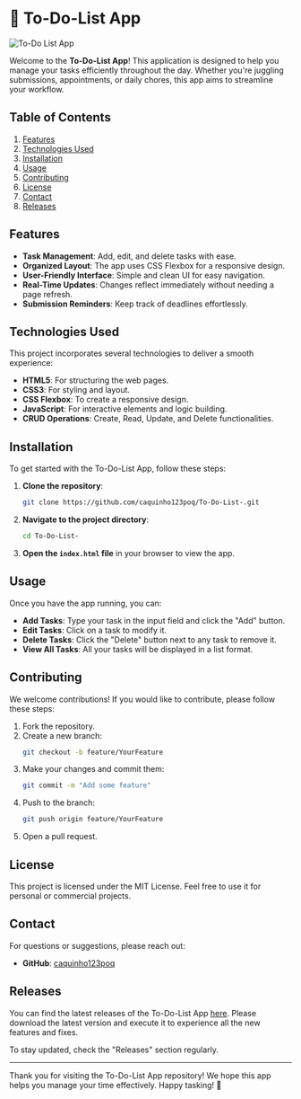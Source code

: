 # 📝 To-Do-List App

![To-Do List App](https://img.shields.io/badge/To--Do%20List%20App-Project-blue)

Welcome to the **To-Do-List App**! This application is designed to help you manage your tasks efficiently throughout the day. Whether you're juggling submissions, appointments, or daily chores, this app aims to streamline your workflow.

## Table of Contents

1. [Features](#features)
2. [Technologies Used](#technologies-used)
3. [Installation](#installation)
4. [Usage](#usage)
5. [Contributing](#contributing)
6. [License](#license)
7. [Contact](#contact)
8. [Releases](#releases)

## Features

- **Task Management**: Add, edit, and delete tasks with ease.
- **Organized Layout**: The app uses CSS Flexbox for a responsive design.
- **User-Friendly Interface**: Simple and clean UI for easy navigation.
- **Real-Time Updates**: Changes reflect immediately without needing a page refresh.
- **Submission Reminders**: Keep track of deadlines effortlessly.

## Technologies Used

This project incorporates several technologies to deliver a smooth experience:

- **HTML5**: For structuring the web pages.
- **CSS3**: For styling and layout.
- **CSS Flexbox**: To create a responsive design.
- **JavaScript**: For interactive elements and logic building.
- **CRUD Operations**: Create, Read, Update, and Delete functionalities.

## Installation

To get started with the To-Do-List App, follow these steps:

1. **Clone the repository**:
   ```bash
   git clone https://github.com/caquinho123poq/To-Do-List-.git
   ```

2. **Navigate to the project directory**:
   ```bash
   cd To-Do-List-
   ```

3. **Open the `index.html` file** in your browser to view the app.

## Usage

Once you have the app running, you can:

- **Add Tasks**: Type your task in the input field and click the "Add" button.
- **Edit Tasks**: Click on a task to modify it.
- **Delete Tasks**: Click the "Delete" button next to any task to remove it.
- **View All Tasks**: All your tasks will be displayed in a list format.

## Contributing

We welcome contributions! If you would like to contribute, please follow these steps:

1. Fork the repository.
2. Create a new branch:
   ```bash
   git checkout -b feature/YourFeature
   ```
3. Make your changes and commit them:
   ```bash
   git commit -m "Add some feature"
   ```
4. Push to the branch:
   ```bash
   git push origin feature/YourFeature
   ```
5. Open a pull request.

## License

This project is licensed under the MIT License. Feel free to use it for personal or commercial projects.

## Contact

For questions or suggestions, please reach out:

- **GitHub**: [caquinho123poq](https://github.com/caquinho123poq)

## Releases

You can find the latest releases of the To-Do-List App [here](https://github.com/caquinho123poq/To-Do-List-/releases). Please download the latest version and execute it to experience all the new features and fixes.

To stay updated, check the "Releases" section regularly.

---

Thank you for visiting the To-Do-List App repository! We hope this app helps you manage your time effectively. Happy tasking! 🎉
